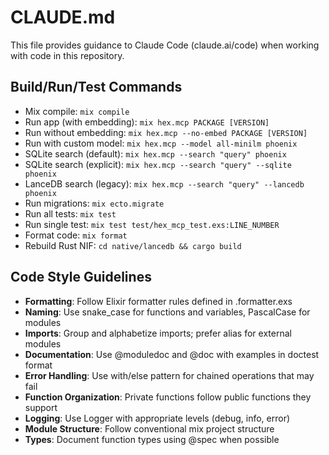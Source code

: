 # CLAUDE.md

This file provides guidance to Claude Code (claude.ai/code) when working with code in this repository.

## Build/Run/Test Commands
- Mix compile: `mix compile`
- Run app (with embedding): `mix hex.mcp PACKAGE [VERSION]`
- Run without embedding: `mix hex.mcp --no-embed PACKAGE [VERSION]`
- Run with custom model: `mix hex.mcp --model all-minilm phoenix`
- SQLite search (default): `mix hex.mcp --search "query" phoenix`
- SQLite search (explicit): `mix hex.mcp --search "query" --sqlite phoenix`
- LanceDB search (legacy): `mix hex.mcp --search "query" --lancedb phoenix`
- Run migrations: `mix ecto.migrate`
- Run all tests: `mix test`
- Run single test: `mix test test/hex_mcp_test.exs:LINE_NUMBER`
- Format code: `mix format`
- Rebuild Rust NIF: `cd native/lancedb && cargo build`

## Code Style Guidelines
- **Formatting**: Follow Elixir formatter rules defined in .formatter.exs
- **Naming**: Use snake_case for functions and variables, PascalCase for modules
- **Imports**: Group and alphabetize imports; prefer alias for external modules
- **Documentation**: Use @moduledoc and @doc with examples in doctest format
- **Error Handling**: Use with/else pattern for chained operations that may fail
- **Function Organization**: Private functions follow public functions they support
- **Logging**: Use Logger with appropriate levels (debug, info, error)
- **Module Structure**: Follow conventional mix project structure
- **Types**: Document function types using @spec when possible